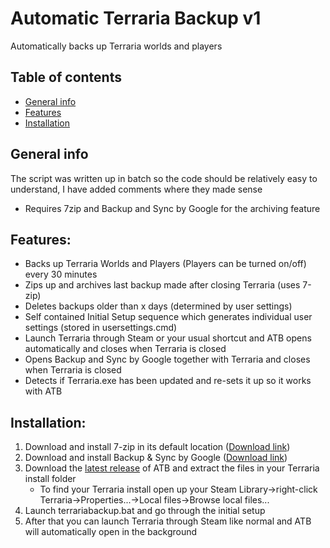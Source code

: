 # Automatic Terraria Backup v1
Automatically backs up Terraria worlds and players

## Table of contents
* [General info](#general-info)
* [Features](#features)
* [Installation](#installation)

## General info
The script was written up in batch so the code should be relatively easy to understand, I have added comments where they made sense

* Requires 7zip and Backup and Sync by Google for the archiving feature

## Features:
* Backs up Terraria Worlds and Players (Players can be turned on/off) every 30 minutes
* Zips up and archives last backup made after closing Terraria (uses 7-zip)
* Deletes backups older than x days (determined by user settings)
* Self contained Initial Setup sequence which generates individual user settings (stored in usersettings.cmd)
* Launch Terraria through Steam or your usual shortcut and ATB opens automatically and closes when Terraria is closed
* Opens Backup and Sync by Google together with Terraria and closes when Terraria is closed
* Detects if Terraria.exe has been updated and re-sets it up so it works with ATB

## Installation:
1. Download and install 7-zip in its default location ([Download link](https://www.7-zip.org/ "https://www.7-zip.org/"))
2. Download and install Backup & Sync by Google ([Download link](https://www.google.com/drive/download/ "https://www.google.com/drive/download/"))
3. Download the [latest release](https://github.com/neckless-was-taken/automatic-terraria-backup-v1/releases/latest) of ATB and extract the files in your Terraria install folder 
   * To find your Terraria install open up your Steam Library->right-click Terraria->Properties...->Local files->Browse local files...
4. Launch terrariabackup.bat and go through the initial setup
5. After that you can launch Terraria through Steam like normal and ATB will automatically open in the background
